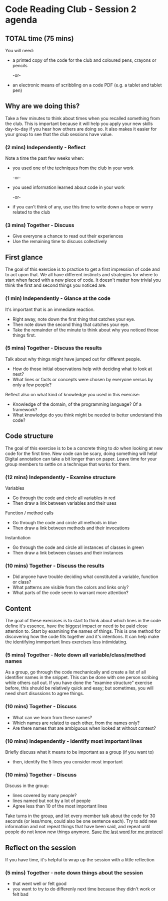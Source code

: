 # Code Reading Club - Session 2 agenda

## TOTAL time (75 mins)

You will need:

- a printed copy of the code for the club and coloured pens, crayons or pencils

    -or- 

- an electronic means of scribbling on a code PDF (e.g. a tablet and tablet pen)

## Why are we doing this?

Take a few minutes to think about times when you recalled something from the club. This is important because it will help you apply your new skills day-to-day if you hear how others are doing so. It also makes it easier for your group to see that the club sessions have value.

### (2 mins) Independently - Reflect

Note a time the past few weeks when:
* you used one of the techniques from the club in your work

    -or-

* you used information learned about code in your work

    -or-

* if you can't think of any, use this time to write down a hope or worry related to the club


### (3 mins) Together - Discuss

* Give everyone a chance to read out their experiences
* Use the remaining time to discuss collectively

## First glance

The goal of this exercise is to practice to get a first impression of code and to act upon that. We all have different instincts and strategies for where to start when faced with a new piece of code. It doesn't matter how trivial you think the first and second things you noticed are.

### (1 min) Independently - Glance at the code

It's important that is an immediate reaction.

* Right away, note down the first thing that catches your eye.
* Then note down the second thing that catches your eye.
* Take the remainder of the minute to think about why you noticed those things first.

### (5 mins) Together - Discuss the results

Talk about why things might have jumped out for different people.

* How do those initial observations help with deciding what to look at next?
* What lines or facts or concepts were chosen by everyone versus by only a few people?

Reflect also on what kind of knowledge you used in this exercise:

* Knowledge of the domain, of the programming language? Of a framework?
* What knowledge do you think might be needed to better understand this code?

## Code structure

The goal of this exercise is to be a concrete thing to *do* when looking at new code for the first time. New code can be scary, doing something will help! Digital annotation can take a bit longer than on paper. Leave time for your group members to settle on a technique that works for them.

### (12 mins) Independently - Examine structure

Variables
* Go through the code and circle all variables in red
* Then draw a link between variables and their uses

Function / method calls
* Go through the code and circle all methods in blue 
* Then draw a link between methods and their invocations

Instantiation 
* Go through the code and circle all instances of classes in green 
* Then draw a link between classes and their instances

### (10 mins) Together - Discuss the results

* Did anyone have trouble deciding what constituted a variable, function or class?
* What patterns are visible from the colors and links only?
* What parts of the code seem to warrant more attention?

## Content
The goal of these exercises is to start to think about which lines in the code define it's essence, have the biggest impact or need to be paid close attention to. Start by examining the names of things. This is one method for discovering how the code fits together and it's intentions. It can help make the identifying immportant lines exercises less intimidating.

### (5 mins) Together - Note down all variable/class/method names

As a group, go through the code mechanically and create a list of all identifier names in the snippet. This can be done with one person scribing while others call out. If you have done the "examine structure" exercise before, this should be relatively quick and easy; but sometimes, you will need short disussions to agree things.

### (10 mins) Together - Discuss

* What can we learn from these names?
* Which names are related to each other, from the names only?
* Are there names that are ambiguous when looked at without context?

### (10 mins) Independently - Identify most important lines

Briefly discuss what it means to be important as a group (if you want to)

* then, identify the 5 lines you consider most important

### (10 mins) Together - Discuss

Discuss in the group:
* lines covered by many people?
* lines named but not by a lot of people
* Agree less than 10 of the most important lines

Take turns in the group, and let every member talk about the code for 30 seconds (or less/more, could also be one sentence each). Try to add new information and not repeat things that have been said, and repeat until people do not know new things anymore.
[Save the last word for me protocol](https://lead.nwp.org/knowledgebase/save-the-last-word-for-me-protocol/)

## Reflect on the session
If you have time, it's helpful to wrap up the session with a little reflection

### (5 mins) Together - note down things about the session

* that went well or felt good
* you want to try to do differenly next time because they didn't work or felt bad
